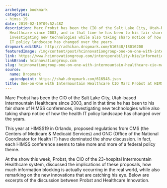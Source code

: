 ```yaml
---
archetype: bookmark
categories:
- himss 19
date: 2019-02-19T09:52:48Z
description: Marc Probst has been the CIO of the Salt Lake City, Utah-based Intermountain
  Healthcare since 2003, and in that time he has been to his fair share of HIMSS conferences,
  investigating new technologies while also taking sharp notice of how the health
  IT policy landscape has changed over the years.
dropmark.editURL: http://radhikan.dropmark.com/616548/18016200
featuredImage: /img/content/post/hcinnovationgroup-one-on-one-with-intermountain-healthcare-cio-marc-probst-at-himss19.jpg
link: https://www.hcinnovationgroup.com/interoperability-hie/information-blocking/article/21068583/oneonone-with-intermountain-healthcare-cio-marc-probst-at-himss19
linkBrand: hcinnovationgroup.com
slug: hcinnovationgroup-one-on-one-with-intermountain-healthcare-cio-marc-probst-at-himss19
source:
  name: Dropmark
  apiendpoint: https://shah.dropmark.com/616548.json
title: One-on-One with Intermountain Healthcare CIO Marc Probst at HIMSS19
---
```

Marc Probst has been the CIO of the Salt Lake City, Utah-based Intermountain Healthcare since 2003, and in that time he has been to his fair share of HIMSS conferences, investigating new technologies while also taking sharp notice of how the health IT policy landscape has changed over the years.

This year at HIMSS19 in Orlando, proposed regulations from CMS (the Centers of Medicare & Medicaid Services) and ONC (Office of the National Coordinator for Health IT) have dominated the show discussion. In fact, each HIMSS conference seems to take more and more of a federal policy theme.

At the show this week, Probst, the CIO of the 23-hospital Intermountain Healthcare system, discussed the implications of these proposals, how much information blocking is actually occurring in the real world, while also remarking on the new innovations that are catching his eye. Below are excerpts of the discussion between Probst and Healthcare Innovation.

